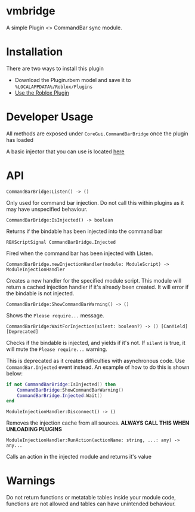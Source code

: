 # vmbridge

A simple Plugin <> CommandBar sync module.

# Installation
There are two ways to install this plugin
* Download the Plugin.rbxm model and save it to `%LOCALAPPDATA%/Roblox/Plugins`
* [Use the Roblox Plugin](https://www.roblox.com/library/8107839697/vmbridge)

# Developer Usage
All methods are exposed under `CoreGui.CommandBarBridge` once the plugin has loaded

A basic injector that you can use is located [here](https://github.com/metatablecat/vmbridge/blob/main/examples/CommandBarInjector.lua)

# API

`CommandBarBridge:Listen() -> ()`

Only used for command bar injection. Do not call this within plugins as it may have unspecified behaviour.

`CommandBarBridge:IsInjected() -> boolean`

Returns if the bindable has been injected into the command bar

`RBXScriptSignal CommandBarBridge.Injected`

Fired when the command bar has been injected with Listen.

`CommandBarBridge.newInjectionHandler(module: ModuleScript) -> ModuleInjectionHandler`

Creates a new handler for the specified module script. This module will return a cached injection handler if it's already been created. It will error if the bindable is not injected.

`CommandBarBridge:ShowCommandBarWarning() -> ()`

Shows the `Please require...` message.

`CommandBarBridge:WaitForInjection(silent: boolean?) -> () [CanYield] [Deprecated]`

Checks if the bindable is injected, and yields if it's not. If `silent` is true, it will mute the `Please require...` warning.

This is deprecated as it creates difficulties with asynchronous code. Use `CommandBar.Injected` event instead. An example of how to do this is shown below:
```lua
if not CommandBarBridge:IsInjected() then
	CommandBarBridge:ShowCommandBarWarning()
	CommandBarBridge.Injected:Wait()
end
```

`ModuleInjectionHandler:Disconnect() -> ()`

Removes the injection cache from all sources. **ALWAYS CALL THIS WHEN UNLOADING PLUGINS**

`ModuleInjectionHandler:RunAction(actionName: string, ...: any) -> any...`

Calls an action in the injected module and returns it's value

# Warnings

Do not return functions or metatable tables inside your module code, functions are not allowed and tables can have unintended behaviour.
